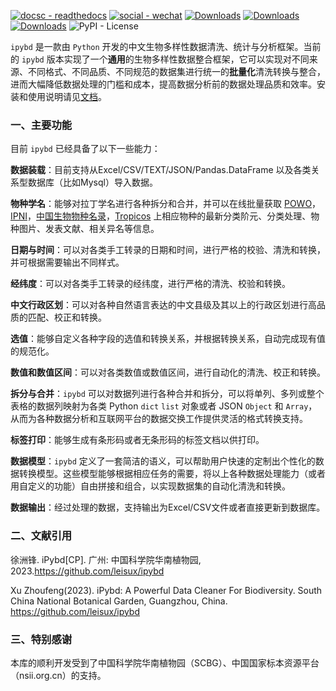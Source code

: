 [![docsc - readthedocs](https://img.shields.io/badge/docs-passing-brightgreen?style=flat)](https://ipybd.readthedocs.io) [![social - wechat](https://img.shields.io/badge/%E5%85%AC%E4%BC%97%E5%8F%B7-%E4%B8%9C%E9%A3%8E%E7%9A%84%E5%B0%8F%E9%99%A2-brightgreen?style=flat&logo=weChat)](http://mp.weixin.qq.com/s?__biz=Mzg2MTczOTQ5Mg==&mid=2247483843&idx=1&sn=836c7c35a3dddf9e30c6546ce6e2b6f3&chksm=ce13c148f964485e1f4da455dd02f698d9bda84440ce9ce5b17a05e1bea24759acd10551a0f0#wechat_redirect) [![Downloads](https://static.pepy.tech/badge/ipybd/week)](https://pepy.tech/project/ipybd) [![Downloads](https://static.pepy.tech/badge/ipybd/month)](https://pepy.tech/project/ipybd) [![Downloads](https://static.pepy.tech/badge/ipybd)](https://pepy.tech/project/ipybd) ![PyPI - License](https://img.shields.io/pypi/l/ipybd?color=red)

`ipybd` 是一款由 `Python` 开发的中文生物多样性数据清洗、统计与分析框架。当前的 `ipybd` 版本实现了一个**通用**的生物多样性数据整合框架，它可以实现对不同来源、不同格式、不同品质、不同规范的数据集进行统一的**批量化**清洗转换与整合，进而大幅降低数据处理的门槛和成本，提高数据分析前的数据处理品质和效率。安装和使用说明请见[文档](https://ipybd.readthedocs.io)。

### 一、主要功能

目前 `ipybd` 已经具备了以下一些能力：

**数据装载**：目前支持从Excel/CSV/TEXT/JSON/Pandas.DataFrame 以及各类关系型数据库（比如Mysql）导入数据。

**物种学名**：能够对拉丁学名进行各种拆分和合并，并可以在线批量获取 [POWO](http://www.plantsoftheworldonline.org/)，[IPNI](https://www.ipni.org/)，[中国生物物种名录](http://www.sp2000.org.cn/)，[Tropicos](https://www.tropicos.org) 上相应物种的最新分类阶元、分类处理、物种图片、发表文献、相关异名等信息。

**日期与时间**：可以对各类手工转录的日期和时间，进行严格的校验、清洗和转换，并可根据需要输出不同样式。

**经纬度**：可以对各类手工转录的经纬度，进行严格的清洗、校验和转换。

**中文行政区划**：可以对各种自然语言表达的中文县级及其以上的行政区划进行高品质的匹配、校正和转换。

**选值**：能够自定义各种字段的选值和转换关系，并根据转换关系，自动完成现有值的规范化。

**数值和数值区间**：可以对各类数值或数值区间，进行自动化的清洗、校正和转换。

**拆分与合并**：`ipybd` 可以对数据列进行各种合并和拆分，可以将单列、多列或整个表格的数据列映射为各类 Python `dict` `list` 对象或者 JSON `Object` 和 `Array`，从而为各种数据分析和互联网平台的数据交换工作提供灵活的格式转换支持。

**标签打印**：能够生成有条形码或者无条形码的标签文档以供打印。

**数据模型**：`ipybd` 定义了一套简洁的语义，可以帮助用户快速的定制出个性化的数据转换模型。这些模型能够根据相应任务的需要，将以上各种数据处理能力（或者用自定义的功能）自由拼接和组合，以实现数据集的自动化清洗和转换。

**数据输出**：经过处理的数据，支持输出为Excel/CSV文件或者直接更新到数据库。

### 二、文献引用
徐洲锋. iPybd[CP]. 广州: 中国科学院华南植物园, 2023.https://github.com/leisux/ipybd

Xu Zhoufeng(2023). iPybd: A Powerful Data Cleaner For Biodiversity. South China National Botanical Garden, Guangzhou, China. 
https://github.com/leisux/ipybd

### 三、特别感谢
本库的顺利开发受到了中国科学院华南植物园（SCBG）、中国国家标本资源平台（nsii.org.cn）的支持。